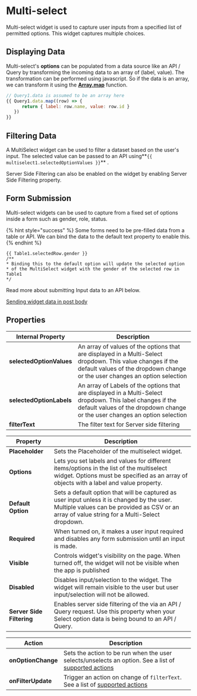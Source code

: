 # Multi-select

Multi-select widget is used to capture user inputs from a specified list of permitted options. This widget captures multiple choices.

## Displaying Data

Multi-select's **options** can be populated from a data source like an API / Query by transforming the incoming data to an array of (label, value). The transformation can be performed using javascript. So if the data is an array, we can transform it using the [**Array.map**](https://developer.mozilla.org/en-US/docs/Web/JavaScript/Reference/Global\_Objects/TypedArray/map) function.

```javascript
// Query1.data is assumed to be an array here
{{ Query1.data.map((row) => { 
      return { label: row.name, value: row.id } 
   }) 
}}
```

## Filtering Data

A MultiSelect widget can be used to filter a dataset based on the user's input. The selected value can be passed to an API using\*\*`{{ multiselect1.selectedOptionValues }}`\*\* .

Server Side Filtering can also be enabled on the widget by enabling Server Side Filtering property.

## **Form Submission**

Multi-select widgets can be used to capture from a fixed set of options inside a form such as gender, role, status.

{% hint style="success" %}
Some forms need to be pre-filled data from a table or API. We can bind the data to the default text property to enable this.
{% endhint %}

```
{{ Table1.selectedRow.gender }}
/**
* Binding this to the default option will update the selected option 
* of the MultiSelect widget with the gender of the selected row in Table1
*/
```

Read more about submitting Input data to an API below.

[Sending widget data in post body](multiselect.md)

## Properties

| Internal Property        | Description                                                                                                                                                                              |
| ------------------------ | ---------------------------------------------------------------------------------------------------------------------------------------------------------------------------------------- |
| **selectedOptionValues** | An array of values of the options that are displayed in a Multi-Select dropdown. This value changes if the default values of the dropdown change or the user changes an option selection |
| **selectedOptionLabels** | An array of Labels of the options that are displayed in a Multi-Select dropdown. This label changes if the default values of the dropdown change or the user changes an option selection |
| **filterText**           | The filter text for Server side filtering                                                                                                                                                |

| Property                  | Description                                                                                                                                                                                 |
| ------------------------- | ------------------------------------------------------------------------------------------------------------------------------------------------------------------------------------------- |
| **Placeholder**           | Sets the Placeholder of the multiselect widget.                                                                                                                                             |
| **Options**               | Lets you set labels and values for different items/options in the list of the multiselect widget. Options must be specified as an array of objects with a label and value property.         |
| **Default Option**        | Sets a default option that will be captured as user input unless it is changed by the user. Multiple values can be provided as CSV or an array of value string for a Multi-Select dropdown. |
| **Required**              | When turned on, it makes a user input required and disables any form submission until an input is made.                                                                                     |
| **Visible**               | Controls widget's visibility on the page. When turned off, the widget will not be visible when the app is published                                                                         |
| **Disabled**              | Disables input/selection to the widget. The widget will remain visible to the user but user input/selection will not be allowed.                                                            |
| **Server Side Filtering** | Enables server side filtering of the via an API / Query request. Use this property when your Select option data is being bound to an API / Query.                                           |

| Action             | Description                                                                                                                                                 |
| ------------------ | ----------------------------------------------------------------------------------------------------------------------------------------------------------- |
| **onOptionChange** | Sets the action to be run when the user selects/unselects an option. See a list of [supported actions](../core-concepts/writing-code/appsmith-framework.md) |
| **onFilterUpdate** | Trigger an action on change of `filterText`. See a list of [supported actions](../core-concepts/writing-code/appsmith-framework.md)                         |
